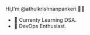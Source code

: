 <h8>Hi,I'm @athulkrishnanpankeri 👋👻 </h8>

- 🔭 Currenty Learning DSA.
- 🌱 DevOps Enthusiast.


 
<!---
athulkrishnanpankeri/athulkrishnanpankeri is a ✨ special ✨ repository because its `README.md` (this file) appears on your GitHub profile.
You can click the Preview link to take a look at your changes.
--->
